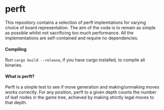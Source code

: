 # perft
This repository contains a selection of perft implemtations for varying choice of board representation.
The aim of the code is to remain as simple as possible whilst not sacrificing too much performance.
All the implementations are self-contained and require no dependencies.

#### Compiling
Run ```cargo build --release```, if you have cargo installed, to compile all binaries.

#### What is perft?
Perft is a simple test to see if move generation and making/unmaking moves works correctly.
For any position, perft to a given depth counts the number of leaf nodes in the game tree, achieved by making strictly legal moves to that depth.
